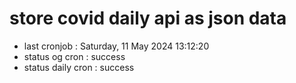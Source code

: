 # store covid daily api as json data

- last cronjob : Saturday, 11 May 2024 13:12:20
- status og cron : success
- status daily cron : success
      
      